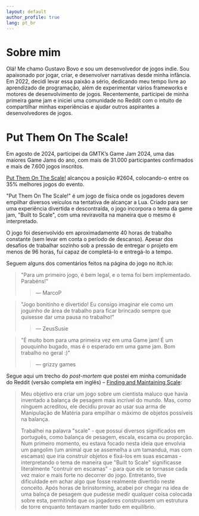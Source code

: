 ```yaml
---
layout: default
author_profile: true
lang: pt_br
---
```


# Sobre mim

Olá! Me chamo Gustavo Bovo e sou um desenvolvedor de jogos indie. Sou apaixonado por jogar, criar, e desenvolver narrativas desde minha infância. Em 2022, decidi levar essa paixão a sério, dedicando meu tempo livre ao aprendizado de programação, além de experimentar vários frameworks e motores de desenvolvimento de jogos. Recentemente, participei de minha primeira game jam e iniciei uma comunidade no Reddit com o intuito de compartilhar minhas experiências e ajudar outros aspirantes a desenvolvedores de jogos.

# Put Them On The Scale!

Em agosto de 2024, participei da GMTK’s Game Jam 2024, uma das maiores Game Jams do ano, com mais de 31.000 participantes confirmados e mais de 7.600 jogos inscritos.

[Put Them On The Scale!](https://itch.io/jam/gmtk-2024/rate/2889944) alcançou a posição #2604, colocando-o entre os 35% melhores jogos do evento.

"Put Them On The Scale!" é um jogo de física onde os jogadores devem empilhar diversos veículos na tentativa de alcançar a Lua. Criado para ser uma experiência divertida e descontraída, o jogo incorpora o tema da game jam, "Built to Scale", com uma reviravolta na maneira que o mesmo é interpretado.

O jogo foi desenvolvido em aproximadamente 40 horas de trabalho constante (sem levar em conta o período de descanso). Apesar dos desafios de trabalhar sozinho sob a pressão de entregar o projeto em menos de 96 horas, fui capaz de completá-lo e entregá-lo a tempo.

Seguem alguns dos comentários feitos na página do jogo no itch.io:

> "Para um primeiro jogo, é bem legal, e o tema foi bem implementado. Parabéns!"
> > — MarcoP

> "Jogo bonitinho e divertido! Eu consigo imaginar ele como um joguinho de área de trabalho para ficar brincado sempre que quisesse dar uma pausa no trabalho!"
> > — ZeusSusie

> "É muito bom para uma primeira vez em uma Game jam! É um pouquinho bugado, mas é o esperado em uma game jam. Bom trabalho no geral :)"
> > — grizzy games

Segue aqui um trecho do _post-mortem_ que postei em minha comunidade do Reddit (versão completa em inglês) – [Finding and Maintaining Scale](https://www.reddit.com/r/visions_ofBlack_Skies/comments/1f2m5i7/finding_and_maintaining_scale_a_gmtk_game_jam/):

> Meu objetivo era criar um jogo sobre um cientista maluco que havia inventado a balança de pesagem mais incrível do mundo. Mas, como nínguem acreditou, ele decidiu provar ao usar sua arma de Manipulação de Matéria para empilhar o máximo de objetos possíveis na balança.
> 
> Trabalhei na palavra "scale" - que possuí diversos significados em português, como balança de pesagem, escala, escama ou proporção. Num primeiro momento, eu estava focado nesta ideia que envolvia um pangolim (um animal que se assemelha a um tamanduá, mas com escamas) que iria construir objetos e fixá-los em suas escamas - interpretando o tema de maneira que "Built to Scale" significasse literalmente "contruir em escamas" - para que ele se tornasse cada vez maior e mais forte no decorrer do jogo. Entretanto, tive dificuldade em achar algo que fosse realmente divertido neste conceito. Após horas de brinstorming, acabei por chegar na idea de uma balnça de pesagem que pudesse medir qualquer coisa colocada sobre esta, permitindo que os jogadores construissem um estrutura de torre enquanto tentavam manter tudo em equilíbrio.
